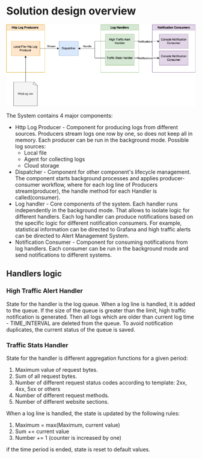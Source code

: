 # Solution design overview

<img src="design.png" >

The System contains 4 major components:

* Http Log Producer - Component for producing logs from different sources.
  Producers stream logs one row by one, so does
  not keep all in memory. Each producer can be run in the background mode.
  Possible log sources:
    * Local file
    * Agent for collecting logs
    * Cloud storage
* Dispatcher - Component for other component's lifecycle management. The
  component starts background processes and
  applies producer-consumer workflow, where for each log line of Producers
  stream(producer), the handle method for each
  Handler is called(consumer).
* Log handler - Core components of the system. Each handler runs independently
  in the background mode. That allows to
  isolate logic for different handlers. Each log handler can produce
  notifications based on the specific logic for
  different
  notification consumers. For example, statistical information can be directed
  to Grafana and high traffic alerts can be
  directed to Alert Management System.
* Notification Consumer - Component for consuming notifications from log
  handlers. Each consumer can be run in the
  background mode and send notifications to different systems.

## Handlers logic

### High Traffic Alert Handler

State for the handler is the log queue. When a log line is handled, it is added
to the queue. If the size of the queue
is greater than the limit, high traffic notification is generated. Then all
logs which are older than current log time -
TIME_INTERVAL are deleted from the queue. To avoid notification duplicates, the
current status of the queue is saved.

### Traffic Stats Handler

State for the handler is different aggregation functions for a given period:

1. Maximum value of request bytes.
2. Sum of all request bytes.
3. Number of different request status codes according to template: 2xx, 4xx,
   5xx or others
4. Number of different request methods.
5. Number of different website sections.

When a log line is handled, the state is updated by the following rules:

1. Maximum = max(Maximum, current value)
2. Sum += current value
3. Number += 1 (counter is increased by one)

if the time period is ended, state is reset to default values.